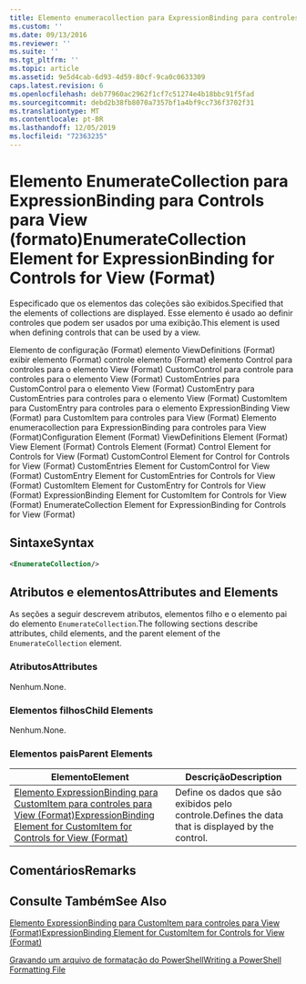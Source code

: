 ```yaml
---
title: Elemento enumeracollection para ExpressionBinding para controles para View (Format) | Microsoft Docs
ms.custom: ''
ms.date: 09/13/2016
ms.reviewer: ''
ms.suite: ''
ms.tgt_pltfrm: ''
ms.topic: article
ms.assetid: 9e5d4cab-6d93-4d59-80cf-9ca0c0633309
caps.latest.revision: 6
ms.openlocfilehash: deb77960ac2962f1cf7c51274e4b18bbc91f5fad
ms.sourcegitcommit: debd2b38fb8070a7357bf1a4bf9cc736f3702f31
ms.translationtype: MT
ms.contentlocale: pt-BR
ms.lasthandoff: 12/05/2019
ms.locfileid: "72363235"
---
```

# <a name="enumeratecollection-element-for-expressionbinding-for-controls-for-view-format"></a><span data-ttu-id="9511e-102">Elemento EnumerateCollection para ExpressionBinding para Controls para View (formato)</span><span class="sxs-lookup"><span data-stu-id="9511e-102">EnumerateCollection Element for ExpressionBinding for Controls for View (Format)</span></span>

<span data-ttu-id="9511e-103">Especificado que os elementos das coleções são exibidos.</span><span class="sxs-lookup"><span data-stu-id="9511e-103">Specified that the elements of collections are displayed.</span></span> <span data-ttu-id="9511e-104">Esse elemento é usado ao definir controles que podem ser usados por uma exibição.</span><span class="sxs-lookup"><span data-stu-id="9511e-104">This element is used when defining controls that can be used by a view.</span></span>

<span data-ttu-id="9511e-105">Elemento de configuração (Format) elemento ViewDefinitions (Format) exibir elemento (Format) controle elemento (Format) elemento Control para controles para o elemento View (Format) CustomControl para controle para controles para o elemento View (Format) CustomEntries para CustomControl para o elemento View (Format) CustomEntry para CustomEntries para controles para o elemento View (Format) CustomItem para CustomEntry para controles para o elemento ExpressionBinding View (Format) para CustomItem para controles para View (Format) Elemento enumeracollection para ExpressionBinding para controles para View (Format)</span><span class="sxs-lookup"><span data-stu-id="9511e-105">Configuration Element (Format) ViewDefinitions Element (Format) View Element (Format) Controls Element (Format) Control Element for Controls for View (Format) CustomControl Element for Control for Controls for View (Format) CustomEntries Element for CustomControl for View (Format) CustomEntry Element for CustomEntries for Controls for View (Format) CustomItem Element for CustomEntry for Controls for View (Format) ExpressionBinding Element for CustomItem for Controls for View (Format) EnumerateCollection Element for ExpressionBinding for Controls for View (Format)</span></span>

## <a name="syntax"></a><span data-ttu-id="9511e-106">Sintaxe</span><span class="sxs-lookup"><span data-stu-id="9511e-106">Syntax</span></span>

```xml
<EnumerateCollection/>
```

## <a name="attributes-and-elements"></a><span data-ttu-id="9511e-107">Atributos e elementos</span><span class="sxs-lookup"><span data-stu-id="9511e-107">Attributes and Elements</span></span>

<span data-ttu-id="9511e-108">As seções a seguir descrevem atributos, elementos filho e o elemento pai do elemento `EnumerateCollection`.</span><span class="sxs-lookup"><span data-stu-id="9511e-108">The following sections describe attributes, child elements, and the parent element of the `EnumerateCollection` element.</span></span>

### <a name="attributes"></a><span data-ttu-id="9511e-109">Atributos</span><span class="sxs-lookup"><span data-stu-id="9511e-109">Attributes</span></span>

<span data-ttu-id="9511e-110">Nenhum.</span><span class="sxs-lookup"><span data-stu-id="9511e-110">None.</span></span>

### <a name="child-elements"></a><span data-ttu-id="9511e-111">Elementos filhos</span><span class="sxs-lookup"><span data-stu-id="9511e-111">Child Elements</span></span>

<span data-ttu-id="9511e-112">Nenhum.</span><span class="sxs-lookup"><span data-stu-id="9511e-112">None.</span></span>

### <a name="parent-elements"></a><span data-ttu-id="9511e-113">Elementos pais</span><span class="sxs-lookup"><span data-stu-id="9511e-113">Parent Elements</span></span>

|<span data-ttu-id="9511e-114">Elemento</span><span class="sxs-lookup"><span data-stu-id="9511e-114">Element</span></span>|<span data-ttu-id="9511e-115">Descrição</span><span class="sxs-lookup"><span data-stu-id="9511e-115">Description</span></span>|
|-------------|-----------------|
|[<span data-ttu-id="9511e-116">Elemento ExpressionBinding para CustomItem para controles para View (Format)</span><span class="sxs-lookup"><span data-stu-id="9511e-116">ExpressionBinding Element for CustomItem for Controls for View (Format)</span></span>](./expressionbinding-element-for-customitem-for-controls-for-view-format.md)|<span data-ttu-id="9511e-117">Define os dados que são exibidos pelo controle.</span><span class="sxs-lookup"><span data-stu-id="9511e-117">Defines the data that is displayed by the control.</span></span>|

## <a name="remarks"></a><span data-ttu-id="9511e-118">Comentários</span><span class="sxs-lookup"><span data-stu-id="9511e-118">Remarks</span></span>

## <a name="see-also"></a><span data-ttu-id="9511e-119">Consulte Também</span><span class="sxs-lookup"><span data-stu-id="9511e-119">See Also</span></span>

[<span data-ttu-id="9511e-120">Elemento ExpressionBinding para CustomItem para controles para View (Format)</span><span class="sxs-lookup"><span data-stu-id="9511e-120">ExpressionBinding Element for CustomItem for Controls for View (Format)</span></span>](./expressionbinding-element-for-customitem-for-controls-for-view-format.md)

[<span data-ttu-id="9511e-121">Gravando um arquivo de formatação do PowerShell</span><span class="sxs-lookup"><span data-stu-id="9511e-121">Writing a PowerShell Formatting File</span></span>](./writing-a-powershell-formatting-file.md)
